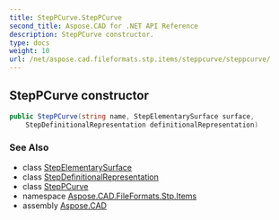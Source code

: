 ```yaml
---
title: StepPCurve.StepPCurve
second_title: Aspose.CAD for .NET API Reference
description: StepPCurve constructor. 
type: docs
weight: 10
url: /net/aspose.cad.fileformats.stp.items/steppcurve/steppcurve/
---
```

## StepPCurve constructor

```csharp
public StepPCurve(string name, StepElementarySurface surface, 
    StepDefinitionalRepresentation definitionalRepresentation)
```

### See Also

* class [StepElementarySurface](../../stepelementarysurface/)
* class [StepDefinitionalRepresentation](../../stepdefinitionalrepresentation/)
* class [StepPCurve](../)
* namespace [Aspose.CAD.FileFormats.Stp.Items](../../../aspose.cad.fileformats.stp.items/)
* assembly [Aspose.CAD](../../../)


